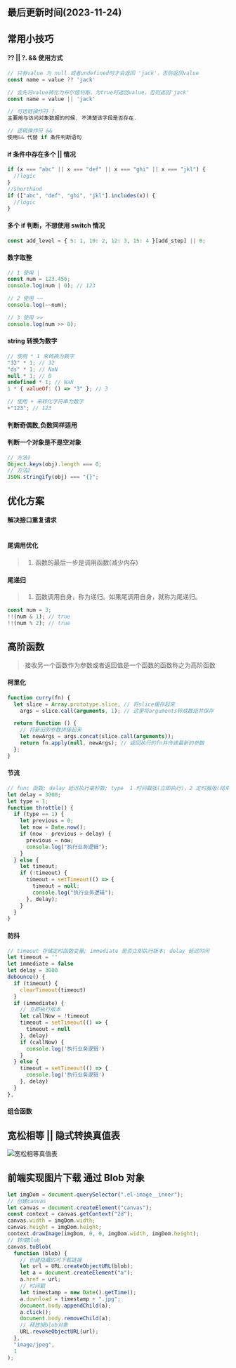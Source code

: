 <!--
 * @Description:
 * @Author: panrui
 * @Date: 2023-04-25 08:57:17
 * @LastEditTime: 2023-11-24 13:52:18
 * @LastEditors: prui
 * 不忘初心,不负梦想
-->

## 最后更新时间(2023-11-24)

## 常用小技巧

#### ?? || ?. && 使用方式

```js
// 只有value 为 null 或者undefined时才会返回 'jack'，否则返回value
const name = value ?? 'jack'

// 会先将value转化为布尔值判断，为true时返回value，否则返回'jack'
const name = value || 'jack'

// 可选链操作符 ?.
主要用与访问对象数据的时候, 不清楚该字段是否存在.

// 逻辑操作符 &&
使用&& 代替 if 条件判断语句
```

#### if 条件中存在多个 || 情况

```js
if (x === "abc" || x === "def" || x === "ghi" || x === "jkl") {
  //logic
}
//shorthand
if (["abc", "def", "ghi", "jkl"].includes(x)) {
  //logic
}
```

#### 多个 if 判断，不想使用 switch 情况

```js
const add_level = { 5: 1, 10: 2, 12: 3, 15: 4 }[add_step] || 0;
```

#### 数字取整

```js
// 1 使用 |
const num = 123.456;
console.log(num | 0); // 123

// 2 使用 ~~
console.log(~~num);

// 3 使用 >>
console.log(num >> 0);
```

#### string 转换为数字

```js
// 使用 * 1 来转换为数字
"32" * 1; // 32
"ds" * 1; // NaN
null * 1; // 0
undefined * 1; // NaN
1 * { valueOf: () => "3" }; // 3

// 使用 + 来转化字符串为数字
+"123"; // 123
```

#### 判断奇偶数,负数同样适用

#### 判断一个对象是不是空对象

```js
// 方法1
Object.keys(obj).length === 0;
// 方法2
JSON.stringify(obj) === "{}";
```

## 优化方案

#### 解决接口重复请求

```js

```

#### 尾调用优化

> 1. 函数的最后一步是调用函数(减少内存)

#### 尾递归

> 1. 函数调用自身，称为递归。如果尾调用自身，就称为尾递归。

```js
const num = 3;
!!(num & 1); // true
!!(num % 2); // true
```

## 高阶函数

> 接收另一个函数作为参数或者返回值是一个函数的函数称之为高阶函数

#### 柯里化

```js
function curry(fn) {
  let slice = Array.prototype.slice, // 将slice缓存起来
    args = slice.call(arguments, 1); // 这里将arguments转成数组并保存

  return function () {
    // 将新旧的参数拼接起来
    let newArgs = args.concat(slice.call(arguments));
    return fn.apply(null, newArgs); // 返回执行的fn并传递最新的参数
  };
}
```

#### 节流

```js
// func 函数; delay 延迟执行毫秒数; type  1 时间戳版(立即执行)，2 定时器版(结束在执行一次)
let delay = 3000;
let type = 1;
function throttle() {
  if (type == 1) {
    let previous = 0;
    let now = Date.now();
    if (now - previous > delay) {
      previous = now;
      console.log("执行业务逻辑");
    }
  } else {
    let timeout;
    if (!timeout) {
      timeout = setTimeout(() => {
        timeout = null;
        console.log("执行业务逻辑");
      }, delay);
    }
  }
}
```

#### 防抖

```js
// timeout 存储定时函数变量; immediate 是否立即执行版本; delay 延迟时间
let timeout = ''
let immediate = false
let delay = 3000
debounce() {
  if (timeout) {
    clearTimeout(timeout)
  }
  if (immediate) {
    // 立即执行版本
    let callNow = !timeout
    timeout = setTimeout(() => {
      timeout = null
    }, delay)
    if (callNow) {
      console.log('执行业务逻辑')
    }
  } else {
    timeout = setTimeout(() => {
      console.log('执行业务逻辑')
    }, delay)
  }
},
```

#### 组合函数

## 宽松相等 || 隐式转换真值表

![宽松相等真值表](http://work.panrui.top:8083/static/ToPrimitive_20210630102406.jpg)

## 前端实现图片下载 通过 Blob 对象

```js
let imgDom = document.querySelector(".el-image__inner");
// 创建canvas
let canvas = document.createElement("canvas");
const context = canvas.getContext("2d");
canvas.width = imgDom.width;
canvas.height = imgDom.height;
context.drawImage(imgDom, 0, 0, imgDom.width, imgDom.height);
// 转成Blob
canvas.toBlob(
  function (blob) {
    // 创建隐藏的可下载链接
    let url = URL.createObjectURL(blob);
    let a = document.createElement("a");
    a.href = url;
    // 时间戳
    let timestamp = new Date().getTime();
    a.download = timestamp + ".jpg";
    document.body.appendChild(a);
    a.click();
    document.body.removeChild(a);
    // 释放掉blob对象
    URL.revokeObjectURL(url);
  },
  "image/jpeg",
  1
);
```
